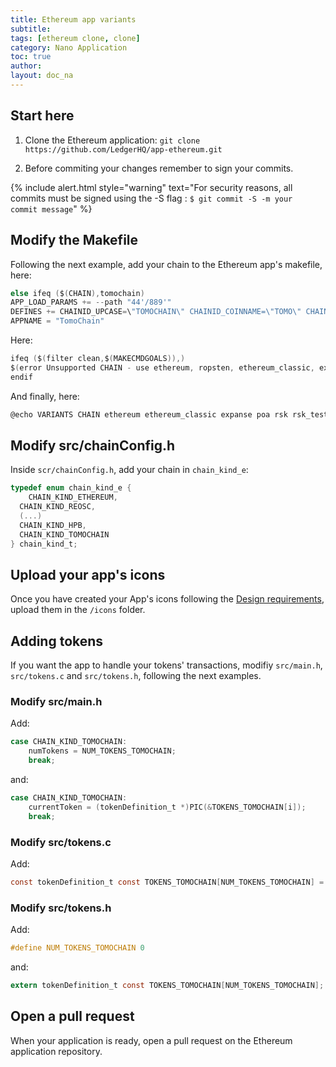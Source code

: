 ```yaml
---
title: Ethereum app variants
subtitle:
tags: [ethereum clone, clone]
category: Nano Application
toc: true
author:
layout: doc_na
---
```


## Start here

1. Clone the Ethereum application: `git clone https://github.com/LedgerHQ/app-ethereum.git`

2. Before commiting your changes remember to sign your commits.

{% include alert.html style="warning" text="For security reasons, all commits must be signed using the -S flag : <code>$ git commit -S -m your commit message</code>" %}

## Modify the Makefile

Following the next example, add your chain to the Ethereum app's makefile, here:

``` c
else ifeq ($(CHAIN),tomochain)
APP_LOAD_PARAMS += --path "44'/889'"
DEFINES += CHAINID_UPCASE=\"TOMOCHAIN\" CHAINID_COINNAME=\"TOMO\" CHAIN_KIND=CHAIN_KIND_TOMOCHAIN CHAIN_ID=88
APPNAME = "TomoChain"
```

Here:

``` c
ifeq ($(filter clean,$(MAKECMDGOALS)),)
$(error Unsupported CHAIN - use ethereum, ropsten, ethereum_classic, expanse, poa, artis_sigma1, artis_tau1, rsk, rsk_testnet, ubiq, wanchain, kusd, musicoin, pirl, akroma, atheios, callisto, ethersocial, ellaism, ether1, ethergem, gochain, mix, reosc, hpb, tomochain, tobalaba, dexon, volta, ewc, webchain, thundercore, bsc, songbird)
endif
```

And finally, here:

``` c
@echo VARIANTS CHAIN ethereum ethereum_classic expanse poa rsk rsk_testnet ubiq wanchain kusd pirl akroma atheios callisto ethersocial ether1 gochain musicoin ethergem mix ellaism reosc hpb tomochain
```

## Modify src/chainConfig.h

Inside `scr/chainConfig.h`, add your chain in `chain_kind_e`:

``` c
typedef enum chain_kind_e {
    CHAIN_KIND_ETHEREUM,
  CHAIN_KIND_REOSC,
  (...)
  CHAIN_KIND_HPB,
  CHAIN_KIND_TOMOCHAIN
} chain_kind_t;

```


## Upload your app's icons

Once you have created your App's icons following the [Design requirements](../design-requirements), upload them in the `/icons` folder.

## Adding tokens

If you want the app to handle your tokens' transactions, modifiy `src/main.h`, `src/tokens.c` and `src/tokens.h`, following the next examples.

### Modify src/main.h

Add:

```c
case CHAIN_KIND_TOMOCHAIN:
    numTokens = NUM_TOKENS_TOMOCHAIN;
    break;
```

and:
```c
case CHAIN_KIND_TOMOCHAIN:
    currentToken = (tokenDefinition_t *)PIC(&TOKENS_TOMOCHAIN[i]);
    break;
```

### Modify src/tokens.c

Add:
```c
const tokenDefinition_t const TOKENS_TOMOCHAIN[NUM_TOKENS_TOMOCHAIN] = {};
```

### Modify src/tokens.h

Add:
```c
#define NUM_TOKENS_TOMOCHAIN 0
```

and:
```c
extern tokenDefinition_t const TOKENS_TOMOCHAIN[NUM_TOKENS_TOMOCHAIN];
```


## Open a pull request

When your application is ready, open a pull request on the Ethereum application repository.

